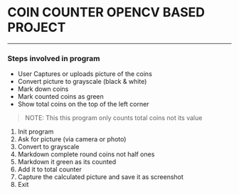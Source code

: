 # COIN COUNTER OPENCV BASED PROJECT

<hr/>

### Steps involved in program
* User Captures or uploads picture of the coins
* Convert picture to grayscale (black & white)
* Mark down coins
* Mark counted coins as green
* Show total coins on the top of the left corner

> NOTE: This this program only counts total coins not its value

1. Init program
2. Ask for picture (via camera or photo)
3. Convert to grayscale
4. Markdown complete round coins not half ones
5. Markdown it green as its counted
6. Add it to total counter
7. Capture the calculated picture and save it as screenshot
8. Exit
